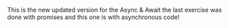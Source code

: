 This is the new updated version for the Async & Await
the last exercise was done with promises and this one is with asynchronous code!
